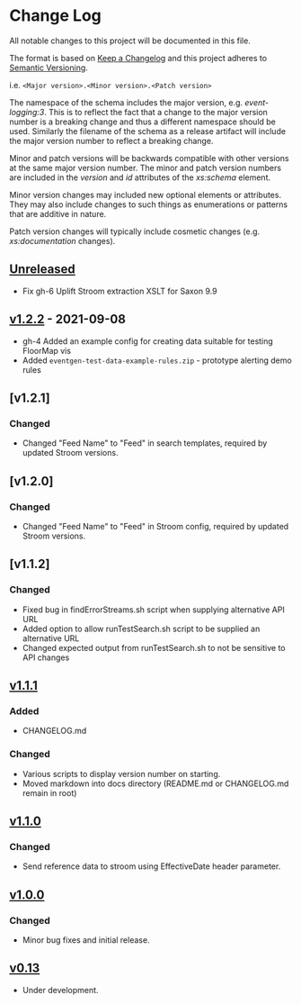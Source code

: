 # Change Log

All notable changes to this project will be documented in this file.

The format is based on [Keep a Changelog](http://keepachangelog.com/) 
and this project adheres to [Semantic Versioning](http://semver.org/).

i.e. `<Major version>.<Minor version>.<Patch version>`

The namespace of the schema includes the major version, e.g. _event-logging:3_. This is to reflect the fact that a change to the major version number is a breaking change and thus a different namespace should be used. Similarly the filename of the schema as a release artifact will include the major version number to reflect a breaking change.

Minor and patch versions will be backwards compatible with other versions at the same major version number. The minor and patch version numbers are included in the _version_ and _id_ attributes of the _xs:schema_ element.

Minor version changes may included new optional elements or attributes. They may also include changes to such things as enumerations or patterns that are additive in nature.

Patch version changes will typically include cosmetic changes (e.g. _xs:documentation_ changes).


## [Unreleased]

* Fix gh-6 Uplift Stroom extraction XSLT for Saxon 9.9 

## [v1.2.2] - 2021-09-08

* gh-4 Added an example config for creating data suitable for testing FloorMap vis
* Added `eventgen-test-data-example-rules.zip` - prototype alerting demo rules

## [v1.2.1]

### Changed

* Changed "Feed Name" to "Feed" in search templates, required by updated Stroom versions.


## [v1.2.0]

### Changed

* Changed "Feed Name" to "Feed" in Stroom config, required by updated Stroom versions.

## [v1.1.2]

### Changed

* Fixed bug in findErrorStreams.sh script when supplying alternative API URL
* Added option to allow runTestSearch.sh script to be supplied an alternative URL
* Changed expected output from runTestSearch.sh to not be sensitive to API changes

## [v1.1.1]

### Added

* CHANGELOG.md

### Changed

* Various scripts to display version number on starting.
* Moved markdown into docs directory (README.md or CHANGELOG.md remain in root)

## [v1.1.0] 

### Changed

* Send reference data to stroom using EffectiveDate header parameter.

## [v1.0.0]

### Changed 

* Minor bug fixes and initial release.

## [v0.13]

* Under development.


[Unreleased]: https://github.com/gchq/stroom-data-generator/compare/v1.2.2...HEAD
[v1.2.2]: https://github.com/gchq/stroom-data-generator/compare/v1.2.1...v1.2.2
[v1.1.1]: https://github.com/gchq/stroom-data-generator/compare/v1.1.1...v1.1.o
[v1.1.0]: https://github.com/gchq/event-logging-schema/compare/v1.1.0...v1.0.0
[v1.0.0]: https://github.com/gchq/event-logging-schema/compare/v1.0.0...v0.13
[v0.13]: https://github.com/gchq/event-logging-schema/compare/v0.13...v0.13


